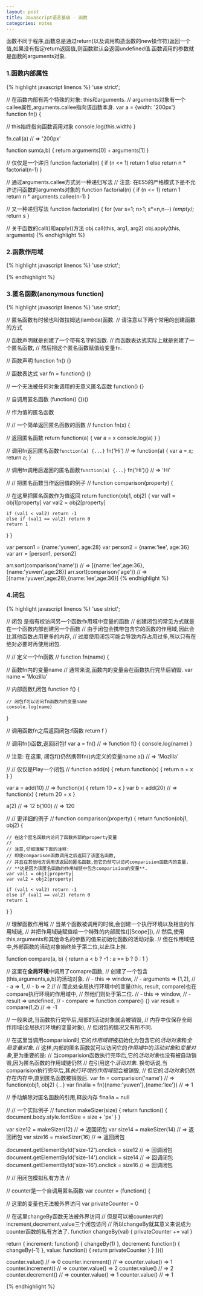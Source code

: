 ```yaml
---
layout: post
title: Javascript语言基础 - 函数
categories: notes
---
```


函数不同于程序,函数总是通过return(以及调用构造函数的new操作符)返回一个值,如果没有指定return返回值,则函数默认会返回undefined值.函数调用的参数就是函数的arguments对象.

### 1.函数内部属性

{% highlight javascript linenos %}
'use strict';

// 在函数内部有两个特殊的对象: this和arguments.
// arguments对象有一个callee属性,arguments.callee指向该函数本身.
var a = {width: '200px'}
function fn() {

  // this始终指向函数调用对象
  console.log(this.width)
}

fn.call(a)    // => '200px'

function sum(a,b) {
  return arguments[0] + arguments[1]
}

// 仅仅是一个递归
function factorial(n) {
  if (n <= 1) return 1
  else return n * factorial(n-1)
}

// 通过arguments.callee方式另一种递归写法
// 注意: 在ES5的严格模式下是不允许访问函数的arguments对象的
function factorial(n) {
  if (n <= 1) return 1
  return n * arguments.callee(n-1)
}

// 又一种递归写法
function factorial(n) {
  for (var s=1; n>1; s*=n,n--) /*empty*/;
  return s
}

// 关于函数的call()和apply()方法
obj.call(this, arg1, arg2)
obj.apply(this, arguments)
{% endhighlight %}

### 2.函数作用域
{% highlight javascript linenos %}
'use strict';

{% endhighlight %}

### 3.匿名函数(anonymous function)

{% highlight javascript linenos %}
'use strict';

// 匿名函数有时候也叫做拉姆达(lambda)函数.
// 请注意以下两个常用的创建函数的方式

// 函数声明就是创建了一个带有名字的函数.
// 而函数表达式实际上就是创建了一个匿名函数,
// 然后把这个匿名函数赋值给变量`fn`.

// 函数声明
function fn() {}

// 函数表达式
var fn = function() {}

// 一个无法被任何对象调用的无意义匿名函数
function() {}

// 自调用匿名函数
(function() {})()


// 作为值的匿名函数


//
// 一个简单返回匿名函数的函数
//
function fn(x) {

  // 返回匿名函数
  return function(a) {
    var a = x
    console.log(a)
  }
}

// 调用fn返回匿名函数`function(a) {...}`
fn('Hi')   // => function(a) { var a = x; return a; }

// 调用fn调用后返回的匿名函数`function(a) {...}`
fn('Hi')() // => 'Hi'


//
// 把匿名函数当作返回值的例子
//
function comparison(property) {

  // 在这里把匿名函数作为值返回
  return function(obj1, obj2) {
    var val1 = obj1[property]
    var val2 = obj2[property]

    if (val1 < val2) return -1
    else if (val1 == val2) return 0
    return 1
  }
}

var person1 = {name:'yuwen', age:28}
var person2 = {name:'lee', age:36}
var arr = [person1, person2]

arr.sort(comparison('name'))  // => [{name:'lee',age:36},{name:'yuwen',age:28}]
arr.sort(comparison('age'))   // => [{name:'yuwen',age:28},{name:'lee',age:36}]
{% endhighlight %}


### 4.闭包
{% highlight javascript linenos %}
'use strict';

// 闭包 是指有权访问另一个函数作用域中变量的函数
// 创建闭包的常见方式就是在一个函数内部创建另一个函数
// 由于闭包会携带包含它的函数的作用域,因此会比其他函数占用更多的内存,
// 过度使用闭包可能会导致内存占用过多,所以只有在绝对必要时再使用闭包.

//
// 定义一个fn函数
//
function fn(name) {

  // 函数fn内的变量name
  // 通常来说,函数内的变量会在函数执行完毕后销毁.
  var name = 'Mozilla'

  // 内部函数f,闭包
  function f() {

    // 闭包f可以访问fn函数内的变量name
    console.log(name)
  }

  // 调用函数fn之后返回闭包:f函数
  return f
}

// 调用fn()函数,返回闭包f
var a = fn()        // => function f() { console.log(name) }

// 注意:  在这里, 闭包f()仍然携带fn()内定义的变量name
a()                 // => 'Mozilla'


//
// 仅仅是Play一个闭包
//
function add(n) {
  return function(x) {
    return n + x
  }
}

var a = add(10)     // => function(x) { return 10 + x }
var b = add(20)     // => function(x) { return 20 + x }

a(2)                // => 12
b(100)              // => 120


//
// 更详细的例子
//
function comparison(property) {
  return function(obj1, obj2) {

    // 在这个匿名函数内访问了函数外部的property变量
    //
    // 注意,仔细理解下面的注释:
    // 即使comparison函数调用之后返回了该匿名函数,
    // 并且在其他地方调用该返回的匿名函数,但它仍然可以访问comparision函数内的变量.
    // **这是因为该匿名函数的作用域链中包含comparision的变量**.
    var val1 = obj1[property]
    var val2 = obj2[property]
    
    if (val1 < val2) return -1
    else if (val1 == val2) return 0
    return 1 
  }
}

// 理解函数作用域
// 当某个函数被调用的时候,会创建一个执行环境以及相应的作用域链,
// 并把作用域链赋值给一个特殊的内部属性([[Scope]]),
// 然后,使用this,arguments和其他命名的参数的值来初始化函数的活动对象.
// 但在作用域链中,外部函数的活动对象始终处于第二位,以此往上推.

function compare(a, b) {
  return a < b ? -1 : a == b ? 0 : 1
}

// 这里在**全局环境**中调用了comapre函数,
// 创建了一个包含(this,arguments,a,b)的活动对象.
// - this      => window,
// - arguments => [1,2],
// - a         => 1,
// - b         => 2
// 
// 而此处全局执行环境中的变量(this, result, compare)也在compare执行环境的作用域中,
// 然他们则处于第二位.
// - this      => window,
// - result    => undefined,
// - compare   => function compare() {}
var result = compare(1,2)    // => -1


// 一般来说,当函数执行完毕后,局部的活动对象就会被销毁,
// 内存中仅保存全局作用域(全局执行环境的变量对象),
// 但闭包的情况又有所不同.

// 在这里当调用comparision时,它的*作用域链*被初始化为包含它的*活动对象*和*全局变量对象*.
// 这样,内部的匿名函数就可以访问它的*作用域*中的*活动对象*和*变量对象*,更为重要的是:
// 当comparision函数执行完毕后,它的*活动对象*也没有被自动销毁,因为匿名函数的作用域链仍然
// 在引用这个*活动对象*. 换句话说,当comparision执行完毕后,其*执行环境的作用域链*会被销毁,
// 但它的*活动对象*仍然存在内存中,直到匿名函数被销毁后.
var fn = comparision('name')                   // => function(obj1, obj2) {...}
var finalia = fn({name:'yuwen'},{name:'lee'})  // => 1

// 手动解除对匿名函数的引用,释放内存
finalia = null


//
// 一个实际例子
//
function makeSizer(size) {
  return function() {
    document.body.style.fontSize = size + 'px'
  }
}

var size12 = makeSizer(12)   // => 返回闭包
var size14 = makeSizer(14)   // => 返回闭包
var size16 = makeSizer(16)   // => 返回闭包

document.getElementById('size-12').onclick = size12   // => 回调闭包
document.getElementById('size-14').onclick = size14   // => 回调闭包
document.getElementById('size-16').onclick = size16   // => 回调闭包


//
// 用闭包模拟私有方法
//

// counter是一个自调用匿名函数
var counter = (function() {

  // 这里的变量也无法被外界访问
  var privateCounter = 0

  // 在这里changeBy函数无法被外界访问
  // 但是可以被counter内的increment,decrement,value三个闭包访问
  // 所以changeBy就其意义来说成为counter函数的私有方法了.
  function changeBy(val) {
    privateCounter += val
  }

  return {
    increment: function() {
      changeBy(1)
    },
    decrement: function() {
      changeBy(-1)
    },
    value: function() {
      return privateCounter
    }
  }
})()

counter.value()        // => 0
counter.increment()    // => counter.value() => 1
counter.increment()    // => counter.value() => 2
counter.value()        // => 2
counter.decrement()    // => counter.value() => 1
counter.value()        // => 1

{% endhighlight %}
